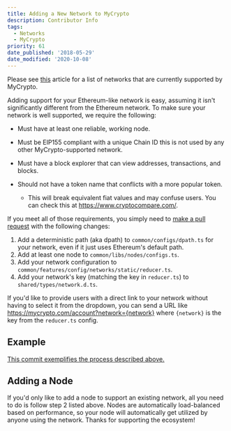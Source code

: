 ```yaml
---
title: Adding a New Network to MyCrypto
description: Contributor Info
tags:
  - Networks
  - MyCrypto
priority: 61
date_published: '2018-05-29'
date_modified: '2020-10-08'
---
```


Please see [this](/general-knowledge/about-mycrypto/supported-networks) article for a list of networks that are currently supported by MyCrypto.

Adding support for your Ethereum-like network is easy, assuming it isn't significantly different from the Ethereum network. To make sure your network is well supported, we require the following:

- Must have at least one reliable, working node.

- Must be EIP155 compliant with a unique Chain ID this is not used by any other MyCrypto-supported network.

- Must have a block explorer that can view addresses, transactions, and blocks.

- Should not have a token name that conflicts with a more popular token.
  - This will break equivalent fiat values and may confuse users. You can check this at <https://www.cryptocompare.com/>.

If you meet all of those requirements, you simply need to [make a pull request](https://github.com/MyCryptoHQ/MyCrypto) with the following changes:

1. Add a deterministic path (aka dpath) to `common/configs/dpath.ts` for your network, even if it just uses Ethereum's default path.
2. Add at least one node to `common/libs/nodes/configs.ts`.
3. Add your network configuration to `common/features/config/networks/static/reducer.ts`.
4. Add your network's key (matching the key in `reducer.ts`) to `shared/types/network.d.ts`.

If you'd like to provide users with a direct link to your network without having to select it from the dropdown, you can send a URL like <https://mycrypto.com/account?network={network}> where `{network}` is the key from the `reducer.ts` config.

## Example

[This commit exemplifies the process described above.](https://github.com/MyCryptoHQ/MyCrypto/pull/1962/files)

## Adding a Node

If you'd only like to add a node to support an existing network, all you need to do is follow step 2 listed above. Nodes are automatically load-balanced based on performance, so your node will automatically get utilized by anyone using the network. Thanks for supporting the ecosystem!
